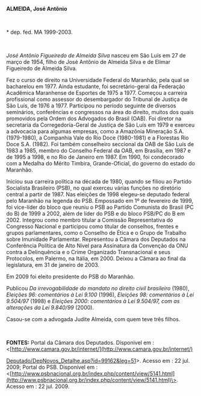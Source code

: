 **ALMEIDA, José Antônio**

 

\* dep. fed. MA 1999-2003.

 

*José Antônio Figueiredo de Almeida Silva* nasceu em São Luís em 27 de
março de 1954, filho de José Antônio de Almeida Silva e de Elimar
Figueiredo de Almeida Silva.

Fez o curso de direito na Universidade Federal do Maranhão, pela qual se
bacharelou em 1977. Ainda estudante, foi secretário-geral da Federação
Acadêmica Maranhense de Esportes de 1975 a 1977. Começou a carreira
profissional como assessor do desembargador do Tribunal de Justiça de
São Luís, de 1976 a 1977. Participou no período seguinte de diversos
seminários, conferências e congressos na área do direito, muitos dos
quais promovidos pela Ordem dos Advogados do Brasil (OAB). Foi diretor
na secretaria da Corregedoria-Geral de Justiça de São Luís em 1979 e
exerceu a advocacia para algumas empresas, como a Amazônia Mineração
S.A. (1979-1980), a Companhia Vale do Rio Doce (1980-1981) e a Florestas
Rio Doce S.A. (1982). Foi também conselheiro seccional da OAB de São
Luís de 1983 a 1985, membro do Conselho Federal da OAB, em Brasília, em
1987 e de 1995 a 1998, e no Rio de Janeiro em 1987. Em 1990, foi
condecorado com a Medalha do Mérito Timbira, Grande-Oficial, do governo
do estado do Maranhão.

Iniciou sua carreira política na década de 1980, quando se filiou ao
Partido Socialista Brasileiro (PSB), no qual exerceu várias funções no
diretório central a partir de 1987. Nas eleições de 1998 elegeu-se
deputado federal pelo Maranhão na legenda do PSB. Empossado em 1º de
fevereiro de 1999, foi vice-líder do bloco que reuniu o PSB ao Partido
Comunista do Brasil (PC do B) de 1999 a 2002, além de líder do PSB e do
bloco PSB/PC do B em 2002. Integrou como membro titular a Comissão
Representativa do Congresso Nacional e participou como titular de
conselhos, frentes e grupos parlamentares, como o Conselho de Ética e o
Grupo de Trabalho sobre Imunidade Parlamentar. Representou a Câmara dos
Deputados na Conferência Política de Alto Nível para Assinatura da
Convenção da ONU contra a Delinquência e o Crime Organizado
Transnacional e seus Protocolos, em Palermo, na Itália, em 2000. Deixou
a Câmara ao final da legislatura, em 31 de janeiro de 2003.

Em 2009 foi eleito presidente do PSB do Maranhão.

Publicou *Da irrevogabilidade do mandato no direito civil brasileiro*
(1980), *Eleições 96: comentários à Lei 9.100* (1996), *Eleições 98:
comentários à Lei 9.504/97* (1998) e *Eleições 2000: comentários à Lei
9.504/97, com as alterações da Lei 9.840/99* (2000).

Casou-se com a advogada Judite Almeida, com quem teve três filhos.

 

**FONTES:** Portal da Câmara dos Deputados. Disponivel em :
\<[http://www.camara.gov.br/internet/](http://www.camara.gov.br/internet/)

[Deputado/DepNovos\_Detalhe.asp?id=99162&leg=51](http://www.camara.gov.br/internet/Deputado/DepNovos_Detalhe.asp?id=99162&leg=51)\>.
Acesso em : 22 jul. 2009; Portal do PSB. Disponível em :
\<[http://www.psbnacional.org.br/index.php/content/view/5141.html](http://www.psbnacional.org.br/index.php/content/view/5141.html)\>.
Acesso em : 22 jul. 2009.

 
